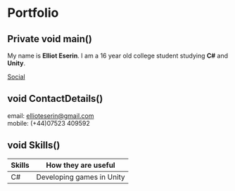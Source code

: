 # Portfolio
## Private void main()

My name is **Elliot Eserin**. I am a 16 year old college student studying **C#** and **Unity**.

[Social](https://github.com/ElliotEserin/portfolio/social.md)<br/>

## void ContactDetails()

email: ellioteserin@gmail.com  
mobile: (+44)07523 409592 

## void Skills()

| Skills | How they are useful |
| ------ | ------------------- |
| C#     | Developing games in Unity |
